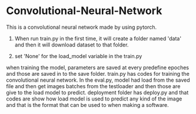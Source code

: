 # Convolutional-Neural-Network
This is a convolutional neural network made by using pytorch.


1) When run train.py in the first time, it will create a folder named 'data' and then it will download dataset to that folder.

2) set 'None' for the load_model variable in the train.py

when training the model, parameters are saved at every predefine epoches and those are saved in to the save
folder. train.py has codes for training the convolutional neural network. In the eval.py, model had load 
from the saved file and then get images batches from the testloader and then those are give to the load model to predict.
deployment folder has deploy.py and that codes are show how load model is used to predict any kind of the image
and that is the format that can be used to when making a software.
